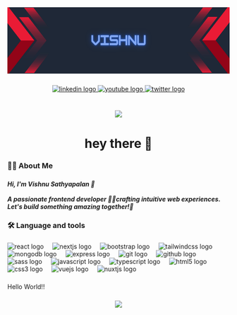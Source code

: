 <div align="center">
  <img src="banner_github.png" alt="GitHub Banner" width="100%" height="150" />
</div>

###

<div align="center">
  <a href="https://www.youtube.com/redirect?event=channel_description&redir_token=QUFFLUhqbTVHWENXWVNPUzlPMUc5VnBla24tSGROQU5vZ3xBQ3Jtc0tsOExVUzRmcTQ4Sl9pV3RHcnFEQ3FKZ3JvWDFKY0M5ZnFTZEhybU9YdHFIZjRsZU8xOWkyX2ZSVUFIT3phMXZrV25ZMWg0NVF3X3hKR2ZzWTJGUjVTaU5FdWhHa3luNmJIOGxnS2hYeGppbDNFd1BxVQ&q=https%3A%2F%2Fwww.linkedin.com%2Fin%2Fvishnu-sathyapalan-a49075202%2F" target="_blank">
    <img src="https://img.shields.io/static/v1?message=LinkedIn&logo=linkedin&label=&color=0077B5&logoColor=white&labelColor=&style=for-the-badge" height="25" alt="linkedin logo"  />
  </a>
  <a href="https://www.youtube.com/@code-to-learn7940" target="_blank">
    <img src="https://img.shields.io/static/v1?message=Youtube&logo=youtube&label=&color=FF0000&logoColor=white&labelColor=&style=for-the-badge" height="25" alt="youtube logo"  />
  </a>
  <a href="twitter.com/Vishnu_1507" target="_blank">
    <img src="https://img.shields.io/static/v1?message=Twitter&logo=twitter&label=&color=1DA1F2&logoColor=white&labelColor=&style=for-the-badge" height="25" alt="twitter logo"  />
  </a>
</div>

###

<br clear="both">

<div align="center">
  <img src="https://visitor-badge.laobi.icu/badge?page_id=vishnu-xv.vishnu-xv&left_color=mediumslateblue&right_color=darkviolet"  />
</div>

###

<h1 align="center">hey there 👋</h1>

###

<h3 align="left">👩‍💻  About Me</h3>

###

<h5 align="left">Hi, I'm Vishnu Sathyapalan 👋<br><br>A passionate frontend developer 🧑‍💻crafting intuitive web experiences. <br>Let's build something amazing together!🚀</h5>

###

<h3 align="left">🛠 Language and tools</h3>

###

<div align="left">
  <img src="https://skillicons.dev/icons?i=react" height="40" alt="react logo"  />
  <img width="12" />
  <img src="https://skillicons.dev/icons?i=nextjs" height="40" alt="nextjs logo"  />
  <img width="12" />
  <img src="https://skillicons.dev/icons?i=bootstrap" height="40" alt="bootstrap logo"  />
  <img width="12" />
  <img src="https://cdn.simpleicons.org/tailwindcss/06B6D4" height="40" alt="tailwindcss logo"  />
  <img width="12" />
  <img src="https://skillicons.dev/icons?i=mongodb" height="40" alt="mongodb logo"  />
  <img width="12" />
  <img src="https://skillicons.dev/icons?i=express" height="40" alt="express logo"  />
  <img width="12" />
  <img src="https://cdn.simpleicons.org/git/F05032" height="40" alt="git logo"  />
  <img width="12" />
  <img src="https://skillicons.dev/icons?i=github" height="40" alt="github logo"  />
  <img width="12" />
  <img src="https://skillicons.dev/icons?i=sass" height="40" alt="sass logo"  />
  <img width="12" />
  <img src="https://cdn.simpleicons.org/javascript/F7DF1E" height="40" alt="javascript logo"  />
  <img width="12" />
  <img src="https://skillicons.dev/icons?i=ts" height="40" alt="typescript logo"  />
  <img width="12" />
  <img src="https://cdn.simpleicons.org/html5/E34F26" height="40" alt="html5 logo"  />
  <img width="12" />
  <img src="https://cdn.simpleicons.org/css3/1572B6" height="40" alt="css3 logo"  />
  <img width="12" />
  <img src="https://cdn.simpleicons.org/vuedotjs/4FC08D" height="40" alt="vuejs logo"  />
  <img width="12" />
  <img src="https://cdn.simpleicons.org/nuxtdotjs/00DC82" height="40" alt="nuxtjs logo"  />
</div>

###

<p align="left">Hello World!!</p>

###

<div align="center">
  <img src="https://profile-counter.glitch.me/vishnu-xv/count.svg?"  />
</div>

###

